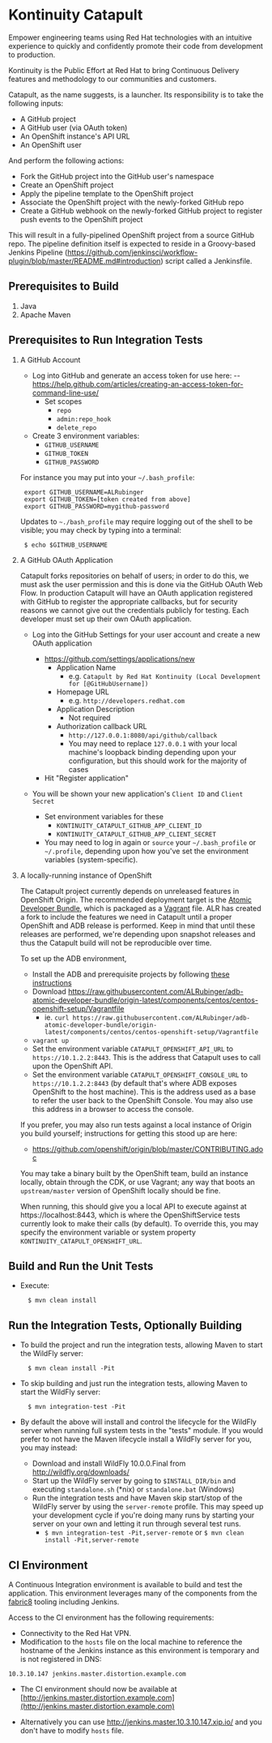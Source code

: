 # Kontinuity Catapult
Empower engineering teams using Red Hat technologies with an intuitive experience to quickly and confidently promote their code from development to production.

Kontinuity is the Public Effort at Red Hat to bring Continuous Delivery features and methodology to our communities and customers.

Catapult, as the name suggests, is a launcher.  Its responsibility is to take the following inputs:

* A GitHub project
* A GitHub user (via OAuth token)
* An OpenShift instance's API URL
* An OpenShift user

And perform the following actions:

* Fork the GitHub project into the GitHub user's namespace
* Create an OpenShift project
* Apply the pipeline template to the OpenShift project
* Associate the OpenShift project with the newly-forked GitHub repo
* Create a GitHub webhook on the newly-forked GitHub project to register push events to the OpenShift project

This will result in a fully-pipelined OpenShift project from a source GitHub repo.  The pipeline definition itself is expected to reside in a Groovy-based Jenkins Pipeline (https://github.com/jenkinsci/workflow-plugin/blob/master/README.md#introduction) script called a Jenkinsfile.

Prerequisites to Build
----------------------
1. Java
2. Apache Maven

Prerequisites to Run Integration Tests
--------------------------------------
1. A GitHub Account

    * Log into GitHub and generate an access token for use here:
    --  https://help.github.com/articles/creating-an-access-token-for-command-line-use/
        * Set scopes
            * `repo`
            * `admin:repo_hook`
            * `delete_repo`
    * Create 3 environment variables:
        * `GITHUB_USERNAME`
        * `GITHUB_TOKEN`
        * `GITHUB_PASSWORD`

    For instance you may put into your `~/.bash_profile`:

        export GITHUB_USERNAME=ALRubinger
        export GITHUB_TOKEN=[token created from above]
        export GITHUB_PASSWORD=mygithub-password
    
    Updates to `~./bash_profile` may require logging out of the shell to be visible; you may check by typing into a terminal:

        $ echo $GITHUB_USERNAME

    
2.  A GitHub OAuth Application
 
    Catapult forks repositories on behalf of users; in order to do this, we must ask the user permission and this is done via the GitHub OAuth Web Flow.  In production Catapult will have an OAuth application registered with GitHub to register the appropriate callbacks, but for security reasons we cannot give out the credentials publicly for testing.  Each developer must set up their own OAuth application.
    
    * Log into the GitHub Settings for your user account and create a new OAuth application
        * https://github.com/settings/applications/new
            * Application Name
                * e.g. `Catapult by Red Hat Kontinuity (Local Development for [@GitHubUsername])`
            * Homepage URL
                * e.g. `http://developers.redhat.com`
            * Application Description
                * Not required
            * Authorization callback URL
                * `http://127.0.0.1:8080/api/github/callback`
                * You may need to replace `127.0.0.1` with your local machine's loopback binding depending upon your configuration, but this should work for the majority of cases
        * Hit "Register application"
            
    * You will be shown your new application's `Client ID` and `Client Secret`
        * Set environment variables for these
            * `KONTINUITY_CATAPULT_GITHUB_APP_CLIENT_ID`
            * `KONTINUITY_CATAPULT_GITHUB_APP_CLIENT_SECRET`
        * You may need to log in again or `source` your `~/.bash_profile` or `~/.profile`, depending upon how you've set the environment variables (system-specific).
   
3. A locally-running instance of OpenShift 

    The Catapult project currently depends on unreleased features in OpenShift Origin.  The recommended deployment target is the [Atomic Developer Bundle](https://github.com/projectatomic/adb-atomic-developer-bundle), which is packaged as a [Vagrant](https://www.vagrantup.com/) file.  ALR has created a fork to include the features we need in Catapult until a proper OpenShift and ADB release is performed.  Keep in mind that until these releases are performed, we're depending upon snapshot releases and thus the Catapult build will not be reproducible over time. 
    
    To set up the ADB environment, 
    
    * Install the ADB and prerequisite projects by following [these instructions](https://github.com/projectatomic/adb-atomic-developer-bundle/blob/master/docs/installing.rst)
    * Download https://raw.githubusercontent.com/ALRubinger/adb-atomic-developer-bundle/origin-latest/components/centos/centos-openshift-setup/Vagrantfile
        * ie. `curl https://raw.githubusercontent.com/ALRubinger/adb-atomic-developer-bundle/origin-latest/components/centos/centos-openshift-setup/Vagrantfile`
    * `vagrant up`
    * Set the environment variable `CATAPULT_OPENSHIFT_API_URL` to `https://10.1.2.2:8443`.  This is the address that Catapult uses to call upon the OpenShift API.  
    * Set the environment variable `CATAPULT_OPENSHIFT_CONSOLE_URL` to `https://10.1.2.2:8443` (by default that's where ADB exposes OpenShift to the host machine).  This is the address used as a base to refer the user back to the OpenShift Console.  You may also use this address in a browser to access the console.

    If you prefer, you may also run tests against a local instance of Origin you build yourself; instructions for getting this stood up are here:
    
    * https://github.com/openshift/origin/blob/master/CONTRIBUTING.adoc
    
    You may take a binary built by the OpenShift team, build an instance locally, obtain through the CDK, or use Vagrant; any way that boots an `upstream/master` version of OpenShift locally should be fine.
    
    When running, this should give you a local API to execute against at https://localhost:8443, which is where the OpenShiftService tests currently look to make their calls (by default).  To override this, you may specify the environment variable or system property `KONTINUITY_CATAPULT_OPENSHIFT_URL`.


Build and Run the Unit Tests
----------------------------

* Execute:

        $ mvn clean install
        
Run the Integration Tests, Optionally Building
----------------------------------------------

* To build the project and run the integration tests, allowing Maven to start the WildFly server:
 
        $ mvn clean install -Pit


* To skip building and just run the integration tests, allowing Maven to start the WildFly server:

        $ mvn integration-test -Pit
        
* By default the above will install and control the lifecycle for the WildFly server when running full system tests in the "tests" module.  If you would prefer to not have the Maven lifecycle install a WildFly server for you, you may instead:
    * Download and install WildFly 10.0.0.Final from http://wildfly.org/downloads/
    * Start up the WildFly server by going to `$INSTALL_DIR/bin` and executing `standalone.sh` (*nix) or `standalone.bat` (Windows)
    * Run the integration tests and have Maven skip start/stop of the WildFly server by using the `server-remote` profile.  This may speed up your development cycle if you're doing many runs by starting your server on your own and letting it run through several test runs.
        * `$ mvn integration-test -Pit,server-remote` or `$ mvn clean install -Pit,server-remote`
        
CI Environment
----------------------------

A Continuous Integration environment is available to build and test the application. This environment leverages many of the components from the [fabric8](http://fabric8.io/) tooling including Jenkins.

Access to the CI environment has the following requirements:

*  Connectivity to the Red Hat VPN.
*  Modification to the `hosts` file on the local machine to reference the hostname of the Jenkins instance as this environment is temporary and is not registered in DNS:

```
10.3.10.147 jenkins.master.distortion.example.com
```

 * The CI environment should now be available at [http://jenkins.master.distortion.example.com](http://jenkins.master.distortion.example.com)

 * Alternatively you can use http://jenkins.master.10.3.10.147.xip.io/ and you don't have to modify `hosts` file.
